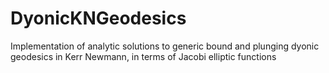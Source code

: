 # DyonicKNGeodesics
Implementation of analytic solutions to generic bound and plunging dyonic geodesics in Kerr Newmann, in terms of Jacobi elliptic functions
